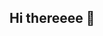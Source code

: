 ## Hi thereeee 👋

<!--
**ttristann/ttristann** is a ✨ _special_ ✨ repository because its `README.md` (this file) appears on your GitHub profile.

Needs to be completed with proper information, use linkedin as a source of inpsiration

Here are some ideas to get you started:

- 🔭 I’m currently working on ...
- 🌱 I’m currently learning ...
- 👯 I’m looking to collaborate on ...
- 🤔 I’m looking for help with ...
- 💬 Ask me about ...
- 📫 How to reach me: ...
- 😄 Pronouns: ...
- ⚡ Fun fact: ...
-->
